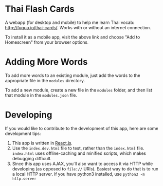 Thai Flash Cards
================

A webapp (for desktop and mobile) to help me learn Thai vocab: http://fuqua.io/thai-cards/. Works with or without an internet connection.

To install it as a mobile app, visit the above link and choose "Add to Homescreen" from your browser options.

Adding More Words
=================

To add more words to an existing module, just add the words to the appropriate file in the `modules` directory.

To add a new module, create a new file in the `modules` folder, and then list that module in the `modules.json` file.

Developing
==========

If you would like to contribute to the development of this app, here are some development tips:

1. This app is written in [React.js](http://facebook.github.io/react/).
1. Use the `index.dev.html` file to test, rather than the `index.html` file. `index.html` uses offline-caching and minified scripts, which makes debugging difficult.
1. Since this app uses AJAX, you'll also want to access it via HTTP while developing (as opposed to `file://` URIs). Easiest way to do that is to run a local HTTP server. If you have python3 installed, use `python3 -m http.server`
